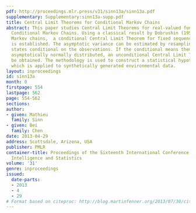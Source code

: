 ```yaml
---
pdf: http://proceedings.mlr.press/v31/sinn13a/sinn13a.pdf
supplementary: Supplementary:sinn13a-supp.pdf
title: Central Limit Theorems for Conditional Markov Chains
abstract: This paper studies Central Limit Theorems for real-valued functionals of
  Conditional Markov Chains. Using a classical result by Dobrushin (1956) for non-stationary
  Markov chains,  a conditional Central Limit Theorem for fixed sequences of observations
  is established. The asymptotic variance can be estimated by resampling the latent
  states conditional on the observations. If the conditional means themselves are
  asymptotically normally distributed, an unconditional Central Limit Theorem can
  be obtained. The methodology is used to construct a statistical hypothesis test
  which is applied to synthetically generated environmental data.
layout: inproceedings
id: sinn13a
month: 0
firstpage: 554
lastpage: 562
page: 554-562
sections: 
author:
- given: Mathieu
  family: Sinn
- given: Bei
  family: Chen
date: 2013-04-29
address: Scottsdale, Arizona, USA
publisher: PMLR
container-title: Proceedings of the Sixteenth International Conference on Artificial
  Intelligence and Statistics
volume: '31'
genre: inproceedings
issued:
  date-parts:
  - 2013
  - 4
  - 29
# Format based on citeproc: http://blog.martinfenner.org/2013/07/30/citeproc-yaml-for-bibliographies/
---
```

